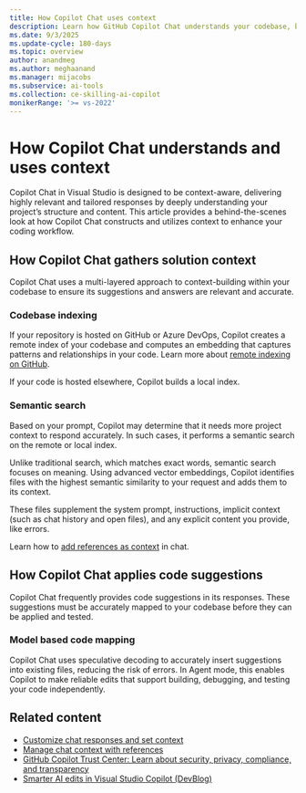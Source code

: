 ```yaml
---
title: How Copilot Chat uses context
description: Learn how GitHub Copilot Chat understands your codebase, builds context, and applies code suggestions in Visual Studio.
ms.date: 9/3/2025
ms.update-cycle: 180-days
ms.topic: overview
author: anandmeg
ms.author: meghaanand
ms.manager: mijacobs
ms.subservice: ai-tools
ms.collection: ce-skilling-ai-copilot 
monikerRange: '>= vs-2022'
---
```


# How Copilot Chat understands and uses context

Copilot Chat in Visual Studio is designed to be context-aware, delivering highly relevant and tailored responses by deeply understanding your project’s structure and content. This article provides a behind-the-scenes look at how Copilot Chat constructs and utilizes context to enhance your coding workflow.

## How Copilot Chat gathers solution context

Copilot Chat uses a multi-layered approach to context-building within your codebase to ensure its suggestions and answers are relevant and accurate.

### Codebase indexing

If your repository is hosted on GitHub or Azure DevOps, Copilot creates a remote index of your codebase and computes an embedding that captures patterns and relationships in your code. Learn more about [remote indexing on GitHub](https://docs.github.com/en/search-github/github-code-search/about-github-code-search).

If your code is hosted elsewhere, Copilot builds a local index.

### Semantic search

Based on your prompt, Copilot may determine that it needs more project context to respond accurately. In such cases, it performs a semantic search on the remote or local index.

Unlike traditional search, which matches exact words, semantic search focuses on meaning. Using advanced vector embeddings, Copilot identifies files with the highest semantic similarity to your request and adds them to its context.

These files supplement the system prompt, instructions, implicit context (such as chat history and open files), and any explicit content you provide, like errors.

Learn how to [add references as context](copilot-chat-context-references.md) in chat.

## How Copilot Chat applies code suggestions

Copilot Chat frequently provides code suggestions in its responses. These suggestions must be accurately mapped to your codebase before they can be applied and tested.

### Model based code mapping

Copilot Chat uses speculative decoding to accurately insert suggestions into existing files, reducing the risk of errors. In Agent mode, this enables Copilot to make reliable edits that support building, debugging, and testing your code independently.

## Related content

- [Customize chat responses and set context](copilot-chat-context.md)
- [Manage chat context with references](copilot-chat-context-references.md)
- [GitHub Copilot Trust Center: Learn about security, privacy, compliance, and transparency](https://copilot.github.trust.page)
- [Smarter AI edits in Visual Studio Copilot (DevBlog)](https://devblogs.microsoft.com/visualstudio/smarter-ai-edits-in-visual-studio-copilot/)